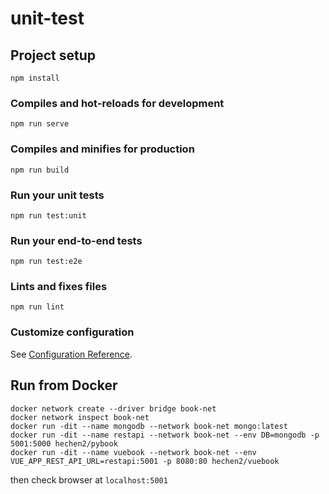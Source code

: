 # unit-test

## Project setup
```
npm install
```

### Compiles and hot-reloads for development
```
npm run serve
```

### Compiles and minifies for production
```
npm run build
```

### Run your unit tests
```
npm run test:unit
```

### Run your end-to-end tests
```
npm run test:e2e
```

### Lints and fixes files
```
npm run lint
```

### Customize configuration
See [Configuration Reference](https://cli.vuejs.org/config/).

## Run from Docker
```
docker network create --driver bridge book-net
docker network inspect book-net
docker run -dit --name mongodb --network book-net mongo:latest
docker run -dit --name restapi --network book-net --env DB=mongodb -p 5001:5000 hechen2/pybook
docker run -dit --name vuebook --network book-net --env VUE_APP_REST_API_URL=restapi:5001 -p 8080:80 hechen2/vuebook
```
then check browser at `localhost:5001`
